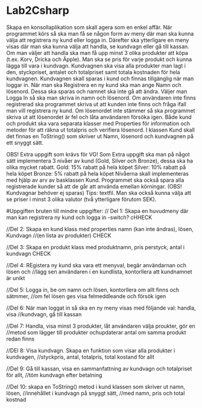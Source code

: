 # Lab2Csharp

Skapa en konsollaplikation som skall agera som en enkel affär. När programmet körs så ska man få se
någon form av meny där man ska kunna välja att registrera ny kund eller logga in. Därefter ska
ytterligare en meny visas där man ska kunna välja att handla, se kundvagn eller gå till kassan.
Om man väljer att handla ska man få upp minst 3 olika produkter att köpa (t.ex. Korv, Dricka och
Äpple). Man ska se pris för varje produkt och kunna lägga till vara i kundvagn.
Kundvagnen ska visa alla produkter man lagt i den, styckpriset, antalet och totalpriset samt totala
kostnaden för hela kundvagnen. Kundvagnen skall sparas i kund och finnas tillgänglig när man loggar
in.
När man ska Registrera en ny kund ska man ange Namn och lösenord. Dessa ska sparas och namnet
ska inte gå att ändra.
Väljer man Logga In så ska man skriva in namn och lösenord. Om användaren inte finns registrerad
ska programmet skriva ut att kunden inte finns och fråga ifall man vill registrera ny kund. Om
lösenordet inte stämmer så ska programmet skriva ut att lösenordet är fel och låta användaren
försöka igen.
Både kund och produkt ska vara separata klasser med Properties för information och metoder för att
räkna ut totalpris och verifiera lösenord.
I klassen Kund skall det finnas en ToString() som skriver ut Namn, lösenord och kundvagnen på ett
snyggt sätt.

OBS! Extra uppgift som krävs för VG!
Som Extra uppgift ska man på något sätt implementera 3 nivåer av kund (Gold, Silver och Bronze),
dessa ska ha olika mycket rabatt.
Gold: 15% rabatt på hela köpet
Silver: 10% rabatt på hela köpet
Bronze: 5% rabatt på hela köpet
Nivåerna skall implementeras med hjälp av arv av basklassen Kund.
Programmet ska också spara alla registrerade kunder så att de går att använda emellan körningar.
(OBS! Kundvagnar behöver ej sparas) Tips: textfil.
Man ska också kunna välja att se priser i minst 3 olika valutor (två ytterligare förutom SEK).

#Uppgiften bruten till mindre uppgifter: 
// Del 1: Skapa en huvudmeny där man kan registrera ny kund och logga in -switch? cHHECK

//Del 2: Skapa en kund klass med properties namn (kan inte ändras), lösen, Kundvagn 
//(en lista av produkter) CHECK

//Del 3: Skapa en produkt klass med produktnamn, pris perstyck, antal i kundvagn CHECK

//Del 4: REgistera ny kund ska vara ett menyval, begär användarnan och lösen och 
//lägg sen användaren i en kundlista, kontorllera att kundnamnet är unikt

//Del 5: Logga in, be om namn och lösen, kontorllera om allt finns och sätmmer,
//om fel lösen ges visa felmeddleande och försök igen

//Del 6: När man loggat in så ska en ny meny visas med följande val: handla, visa
//kundvagn, gå till kassan

//Del 7: Handla, visa minst 3 produkter, låt användaren välja proukter, gör en
//metod som lägger till produkter ochupdaterar antal om samma produkt redan finns

//DEl 8: Visa kundvagn. Skapa en funktion som visar alla produkter i kundvagen,
//styckpris, antal, totalpris, total kostand för allt

//Del 9: Gå till kassan, visa en sammanfattning av kundvagn och totalpriset för allt,
//töm kundvagn efter betalning

//Del 10: skapa en ToString() metod i kund klassen som skriver ut namn, lösen,
//innehållet i kundvagn på snyggt sätt,
//med namn, pris och total kostnad
